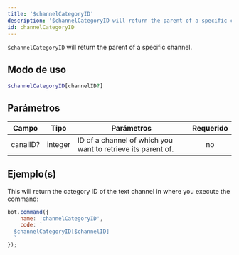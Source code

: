 ```yaml
---
title: '$channelCategoryID'
description: '$channelCategoryID will return the parent of a specific channel.'
id: channelCategoryID
---
```


`$channelCategoryID` will return the parent of a specific channel.

## Modo de uso

```php
$channelCategoryID[channelID?]
```

## Parámetros

| Campo    | Tipo    | Parámetros                                                   | Requerido |
| -------- | ------- | ------------------------------------------------------------ |:---------:|
| canalID? | integer | ID of a channel of which you want to retrieve its parent of. |    no     |

## Ejemplo(s)

This will return the category ID of the text channel in where you execute the command:

```javascript
bot.command({
    name: 'channelCategoryID',
    code: `
  $channelCategoryID[$channelID]
  `
});
```